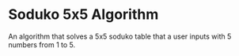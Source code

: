 # Soduko 5x5 Algorithm
An algorithm that solves a 5x5 soduko table that a user inputs with 5 numbers from 1 to 5. 